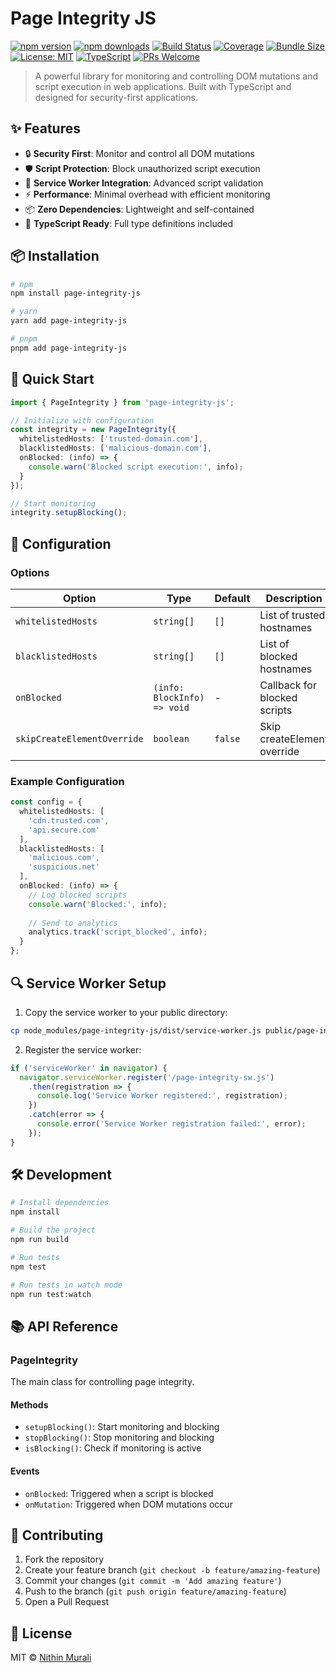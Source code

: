 # Page Integrity JS

[![npm version](https://img.shields.io/npm/v/page-integrity-js.svg)](https://www.npmjs.com/package/page-integrity-js)
[![npm downloads](https://img.shields.io/npm/dm/page-integrity-js.svg)](https://www.npmjs.com/package/page-integrity-js)
[![Build Status](https://img.shields.io/github/actions/workflow/status/nithin-murali-arch/page-integrity-js/test.yml?branch=main)](https://github.com/nithin-murali-arch/page-integrity-js/actions)
[![Coverage](https://img.shields.io/codecov/c/github/nithin-murali-arch/page-integrity-js)](https://codecov.io/gh/nithin-murali-arch/page-integrity-js)
[![Bundle Size](https://img.shields.io/bundlephobia/min/page-integrity-js)](https://bundlephobia.com/package/page-integrity-js)
[![License: MIT](https://img.shields.io/badge/License-MIT-yellow.svg)](https://opensource.org/licenses/MIT)
[![TypeScript](https://img.shields.io/badge/TypeScript-Ready-blue.svg)](https://www.typescriptlang.org/)
[![PRs Welcome](https://img.shields.io/badge/PRs-welcome-brightgreen.svg)](https://github.com/nithin-murali-arch/page-integrity-js/pulls)

> A powerful library for monitoring and controlling DOM mutations and script execution in web applications. Built with TypeScript and designed for security-first applications.

## ✨ Features

- 🔒 **Security First**: Monitor and control all DOM mutations
- 🛡️ **Script Protection**: Block unauthorized script execution
- 🔄 **Service Worker Integration**: Advanced script validation
- ⚡ **Performance**: Minimal overhead with efficient monitoring
- 📦 **Zero Dependencies**: Lightweight and self-contained
- 🎯 **TypeScript Ready**: Full type definitions included

## 📦 Installation

```bash
# npm
npm install page-integrity-js

# yarn
yarn add page-integrity-js

# pnpm
pnpm add page-integrity-js
```

## 🚀 Quick Start

```typescript
import { PageIntegrity } from 'page-integrity-js';

// Initialize with configuration
const integrity = new PageIntegrity({
  whitelistedHosts: ['trusted-domain.com'],
  blacklistedHosts: ['malicious-domain.com'],
  onBlocked: (info) => {
    console.warn('Blocked script execution:', info);
  }
});

// Start monitoring
integrity.setupBlocking();
```

## 🔧 Configuration

### Options

| Option | Type | Default | Description |
|--------|------|---------|-------------|
| `whitelistedHosts` | `string[]` | `[]` | List of trusted hostnames |
| `blacklistedHosts` | `string[]` | `[]` | List of blocked hostnames |
| `onBlocked` | `(info: BlockInfo) => void` | - | Callback for blocked scripts |
| `skipCreateElementOverride` | `boolean` | `false` | Skip createElement override |

### Example Configuration

```typescript
const config = {
  whitelistedHosts: [
    'cdn.trusted.com',
    'api.secure.com'
  ],
  blacklistedHosts: [
    'malicious.com',
    'suspicious.net'
  ],
  onBlocked: (info) => {
    // Log blocked scripts
    console.warn('Blocked:', info);
    
    // Send to analytics
    analytics.track('script_blocked', info);
  }
};
```

## 🔍 Service Worker Setup

1. Copy the service worker to your public directory:
```bash
cp node_modules/page-integrity-js/dist/service-worker.js public/page-integrity-sw.js
```

2. Register the service worker:
```typescript
if ('serviceWorker' in navigator) {
  navigator.serviceWorker.register('/page-integrity-sw.js')
    .then(registration => {
      console.log('Service Worker registered:', registration);
    })
    .catch(error => {
      console.error('Service Worker registration failed:', error);
    });
}
```

## 🛠️ Development

```bash
# Install dependencies
npm install

# Build the project
npm run build

# Run tests
npm test

# Run tests in watch mode
npm run test:watch
```

## 📚 API Reference

### PageIntegrity

The main class for controlling page integrity.

#### Methods

- `setupBlocking()`: Start monitoring and blocking
- `stopBlocking()`: Stop monitoring and blocking
- `isBlocking()`: Check if monitoring is active

#### Events

- `onBlocked`: Triggered when a script is blocked
- `onMutation`: Triggered when DOM mutations occur

## 🤝 Contributing

1. Fork the repository
2. Create your feature branch (`git checkout -b feature/amazing-feature`)
3. Commit your changes (`git commit -m 'Add amazing feature'`)
4. Push to the branch (`git push origin feature/amazing-feature`)
5. Open a Pull Request

## 📄 License

MIT © [Nithin Murali](https://github.com/nithin-murali-arch)